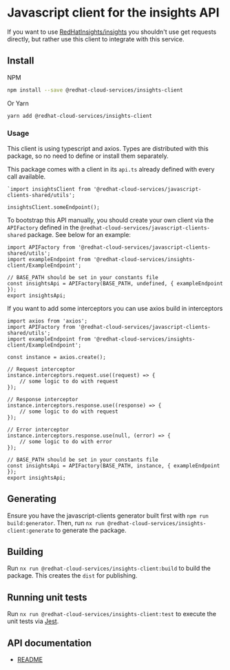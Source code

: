 # Javascript client for the insights API
If you want to use [RedHatInsights/insights](https://github.com/RedHatInsights/insights) you shouldn't use get requests directly, but rather use this client to integrate with this service.

## Install
NPM
```bash
npm install --save @redhat-cloud-services/insights-client
```

Or Yarn
```bash
yarn add @redhat-cloud-services/insights-client
```

### Usage
This client is using typescript and axios. Types are distributed with this package, so no need to define or install them separately.

This package comes with a client in its `api.ts` already defined with every call available. 
```JS
`import insightsClient from '@redhat-cloud-services/javascript-clients-shared/utils';

insightsClient.someEndpoint();
```

To bootstrap this API manually, you should create your own client via the `APIFactory` defined in the `@redhat-cloud-services/javascript-clients-shared` package. See below for an example:
```JS
import APIFactory from '@redhat-cloud-services/javascript-clients-shared/utils'; 
import exampleEndpoint from '@redhat-cloud-services/insights-client/ExampleEndpoint';

// BASE_PATH should be set in your constants file
const insightsApi = APIFactory(BASE_PATH, undefined, { exampleEndpoint });
export insightsApi;
```

If you want to add some interceptors you can use axios build in interceptors
```JS
import axios from 'axios';
import APIFactory from '@redhat-cloud-services/javascript-clients-shared/utils';
import exampleEndpoint from '@redhat-cloud-services/insights-client/ExampleEndpoint';

const instance = axios.create();

// Request interceptor
instance.interceptors.request.use((request) => {
    // some logic to do with request
});

// Response interceptor
instance.interceptors.response.use((response) => {
    // some logic to do with request
});

// Error interceptor
instance.interceptors.response.use(null, (error) => {
    // some logic to do with error
});

// BASE_PATH should be set in your constants file
const insightsApi = APIFactory(BASE_PATH, instance, { exampleEndpoint });
export insightsApi;
```
## Generating

Ensure you have the javascript-clients generator built first with `npm run build:generator`. Then, run `nx run @redhat-cloud-services/insights-client:generate` to generate the package.

## Building

Run `nx run @redhat-cloud-services/insights-client:build` to build the package. This creates the `dist` for publishing.

## Running unit tests

Run `nx run @redhat-cloud-services/insights-client:test` to execute the unit tests via [Jest](https://jestjs.io).

## API documentation

* [README](doc/README.md)
